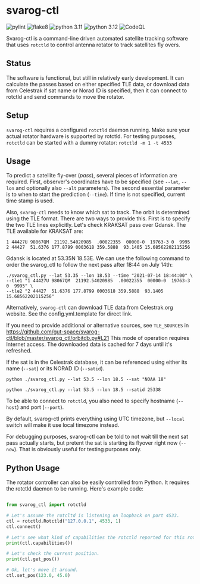 # svarog-ctl

![pylint](https://github.com/gut-space/svarog-ctl/actions/workflows/pylint.yml/badge.svg)
![flake8](https://github.com/gut-space/svarog-ctl/actions/workflows/flake8.yml/badge.svg)
![python 3.11](https://github.com/gut-space/svarog-ctl/actions/workflows/pytest-3.11.yml/badge.svg)
![python 3.12](https://github.com/gut-space/svarog-ctl/actions/workflows/pytest-3.12.yml/badge.svg)
![CodeQL](https://github.com/gut-space/svarog-ctl/actions/workflows/github-code-scanning/codeql/badge.svg)

Svarog-ctl is a command-line driven automated satellite tracking software
that uses `rotctld` to control antenna rotator to track satellites fly overs.

## Status

The software is functional, but still in relatively early development. It can calculate the passes
based on either specified TLE data, or download data from Celestrak if sat name or Norad ID is
specified, then it can connect to rotctld and send commands to move the rotator.

## Setup

`svarog-ctl` requires a configured `rotctld` daemon running. Make sure your actual
rotator hardware is supported by rotctld. For testing purposes, `rotctld` can be started
with a dummy rotator: `rotctld -m 1 -t 4533`

## Usage

To predict a satellite fly-over (_pass_), several pieces of information are required.
First, observer's coordinates have to be specified (see `--lat`, `--lon` and optionally
also `--alt` parameters). The second essential parameter is to when to start the
prediction (`--time`). If time is not specified, current time stamp is used.

Also, `svarog-ctl` needs to know which sat to track. The orbit is determined using the TLE format.
There are two ways to provide this. First is to specify the two TLE lines explicitly.
Let's check KRAKSAT pass over Gdansk. The TLE available for KRAKSAT are:

```
1 44427U 98067QM  21192.54020985  .00022355  00000-0  19763-3 0  9995
2 44427  51.6376 177.8799 0003618 359.5888  93.1405 15.68562202115256
```

Gdansk is located at 53.35N 18.53E. We can use the following command to order the svarog_ctl
to follow the next pass after 18:44 on July 14th:

```shell
./svarog_ctl.py --lat 53.35 --lon 18.53 --time "2021-07-14 18:44:00" \
--tle1 "1 44427U 98067QM  21192.54020985  .00022355  00000-0  19763-3 0  9995" \
--tle2 "2 44427  51.6376 177.8799 0003618 359.5888  93.1405 15.68562202115256"
```

Alternatively, `svarog-ctl` can download TLE data from Celestrak.org website.
See the config.yml.template for direct link.

If you need to provide additional or alternative sources, see `TLE_SOURCES` in
https://github.com/gut-space/svarog-ctl/blob/master/svarog_ctl/orbitdb.py#L21
This mode of operation requires Internet access. The downloaded data is cached
for 7 days until it's refreshed.

If the sat is in the Celestrak database, it can be referenced using either its
name (`--sat`) or its NORAD ID (`--satid`).

```shell
python ./svarog_ctl.py --lat 53.5 --lon 18.5 --sat "NOAA 18"
```

```shell
python ./svarog_ctl.py --lat 53.5 --lon 18.5 --satid 25338
```

To be able to connect to `rotctld`, you also need to specify hostname (`--host`) and port
(`--port`).

By default, svarog-ctl prints everything using UTC timezone, but `--local` switch will make
it use local timezone instead.

For debugging purposes, svarog-ctl can be told to not wait till the next sat pass actually starts,
but pretent the sat is starting its flyover right now (`--now`). That is obviously useful
for testing purposes only.

## Python Usage

The rotator controller can also be easily controlled from Python. It requires the rotctld daemon
to be running. Here's example code:

```python

from svarog_ctl import rotctld

# Let's assume the rotcltd is listening on loopback on port 4533.
ctl = rotctld.Rotctld("127.0.0.1", 4533, 1)
ctl.connect()

# Let's see what kind of capabilities the rotctld reported for this rotator
print(ctl.capabilities())

# Let's check the current position.
print(ctl.get_pos())

# Ok, let's move it around.
ctl.set_pos(123.0, 45.0)
```
